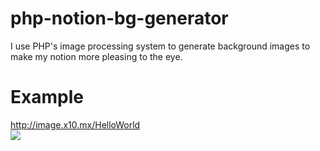 # php-notion-bg-generator

I use PHP's image processing system to generate background images to make my notion more pleasing to the eye.

# Example

<a href="http://image.x10.mx/HelloWorld">http://image.x10.mx/HelloWorld</a>
<br/>
<img src="http://image.x10.mx/HelloWorld">
